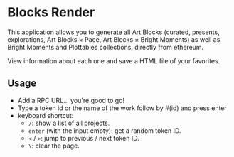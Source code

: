 # Blocks Render

This application allows you to generate all Art Blocks (curated, presents, explorations, Art Blocks × Pace, Art Blocks × Bright Moments) as well as Bright Moments and Plottables collections, directly from ethereum.

View information about each one and save a HTML file of your favorites.

## Usage

- Add a RPC URL... you're good to go!
- Type a token id or the name of the work follow by #(id) and press enter
- keyboard shortcut:
  - `/`: show a list of all projects.
  - `enter` (with the input empty): get a random token ID.
  - `<` / `>`: jump to previous / next token ID.
  - `\`: clear the page.

